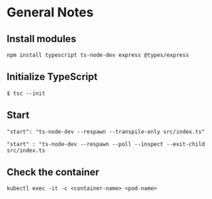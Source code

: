 # General Notes


## Install modules

`npm install typescript ts-node-dev express @types/express`

## Initialize TypeScript

`$ tsc --init`

## Start
`"start": "ts-node-dev --respawn --transpile-only src/index.ts"`

`"start" : "ts-node-dev --respawn --poll --inspect --exit-child src/index.ts`

## Check the container

`kubectl exec -it -c <container-name> <pod-name>`
